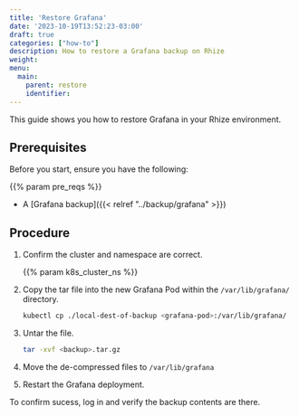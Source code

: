 ```yaml
---
title: 'Restore Grafana'
date: '2023-10-19T13:52:23-03:00'
draft: true
categories: ["how-to"]
description: How to restore a Grafana backup on Rhize
weight:
menu:
  main:
    parent: restore
    identifier:
---
```



This guide shows you how to restore Grafana in your Rhize environment.

## Prerequisites

Before you start, ensure you have the following:

{{% param pre_reqs %}} 
- A [Grafana backup]({{< relref "../backup/grafana" >}})

## Procedure

<!-- if procedure is very long, consider using h3s -->

1. Confirm the cluster and namespace are correct.

    {{% param k8s_cluster_ns %}}

1.  Copy the tar file into the new Grafana Pod within the `/var/lib/grafana/` directory.

    ```bash
    kubectl cp ./local-dest-of-backup <grafana-pod>:/var/lib/grafana/
    ```
1. Untar the file.

   ```bash
   tar -xvf <backup>.tar.gz
   ```

1. Move the de-compressed files to `/var/lib/grafana`

1. Restart the Grafana deployment.

To confirm sucess, log in and verify the backup contents are there.

<!--Define what success looks like -->

<!-- 
### Error recovery
Optional. Define common failure modes and how to recover
-->

<!--
## Next steps
Optional. Summarize what was done. Give an example of what success looks like.

Where applicable, provide links to next steps or to read more.
-->
